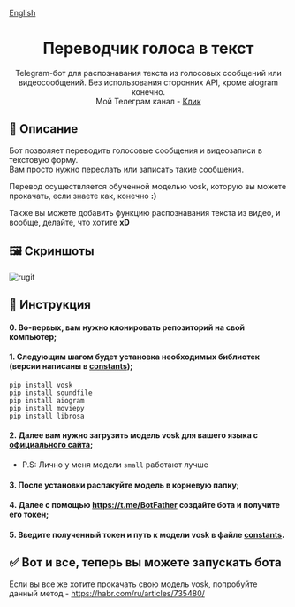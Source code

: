 [English](README.md)
<div align="center">

# Переводчик голоса в текст


Telegram-бот для распознавания текста из голосовых сообщений или видеосообщений. Без использования сторонних API, кроме aiogram конечно.  
Мой Телеграм канал - [Клик](https://t.me/Createtrigger)

</div>


## 📖 Описание

Бот позволяет переводить голосовые сообщения и видеозаписи в текстовую форму.\
Вам просто нужно переслать или записать такие сообщения.

Перевод осуществляется обученной моделью vosk, которую вы можете прокачать, если знаете как, конечно __:)__

Также вы можете добавить функцию распознавания текста из видео, и вообще, делайте, что хотите __xD__

## 🖼 Скриншоты

![rugit](https://github.com/user-attachments/assets/3d20c97c-5f68-4618-ae29-9dc8a4a97c68)


## 🧐 Инструкция

#### 0. Во-первых, вам нужно клонировать репозиторий на свой компьютер;

#### 1. Следующим шагом будет установка необходимых библиотек (версии написаны в [constants](main/constants.py));

```
pip install vosk
pip install soundfile 
pip install aiogram
pip install moviepy
pip install librosa
```
#### 2. Далее вам нужно загрузить модель vosk для вашего языка с [официального сайта](https://alphacephei.com/vosk/models);
* P.S: Лично у меня модели `small` работают лучше

#### 3. После установки распакуйте модель в корневую папку;

#### 4. Далее с помощью https://t.me/BotFather создайте бота и получите его токен;

#### 5. Введите полученный токен и путь к модели vosk в файле [constants](main/constants.py).


## ✅ Вот и все, теперь вы можете запускать бота

Если вы все же хотите прокачать свою модель vosk, попробуйте данный метод - https://habr.com/ru/articles/735480/
